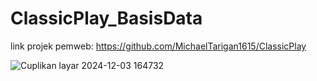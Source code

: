 # ClassicPlay_BasisData

link projek pemweb:
https://github.com/MichaelTarigan1615/ClassicPlay


![Cuplikan layar 2024-12-03 164732](https://github.com/user-attachments/assets/cb598d4d-cbfa-46a4-a63a-917d355bffa0)

